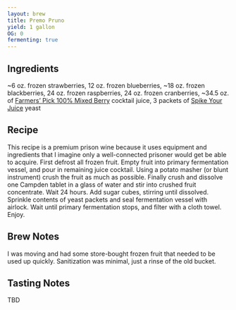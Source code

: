```yaml
---
layout: brew
title: Premo Pruno
yield: 1 gallon
OG: 0
fermenting: true
---
```


## Ingredients
~6 oz. frozen strawberries, 12 oz. frozen blueberries, ~18 oz. frozen blackberries, 24 oz. frozen raspberries, 24 oz. frozen cranberries, ~34.5 oz. of [Farmers’ Pick 100% Mixed Berry](http://amzn.to/1MSNFVe) cocktail juice, 3 packets of [Spike Your Juice](http://amzn.to/1U37Fc1) yeast 

## Recipe
This recipe is a premium prison wine because it uses equipment and ingredients that I imagine only a well-connected prisoner would get be able to acquire.  First defrost all frozen fruit.  Empty fruit into primary fermentation vessel, and pour in remaining juice cocktail.  Using a potato masher (or blunt instrument) crush the fruit as much as possible. Finally crush and dissolve one Campden tablet in a glass of water and stir into crushed fruit concentrate.  Wait 24 hours.  Add sugar cubes, stirring until dissolved. Sprinkle contents of yeast packets and seal fermentation vessel with airlock.  Wait until primary fermentation stops, and filter with a cloth towel.  Enjoy.

## Brew Notes
I was moving and had some store-bought frozen fruit that needed to be used up quickly. Sanitization was minimal, just a rinse of the old bucket.

## Tasting Notes
TBD
